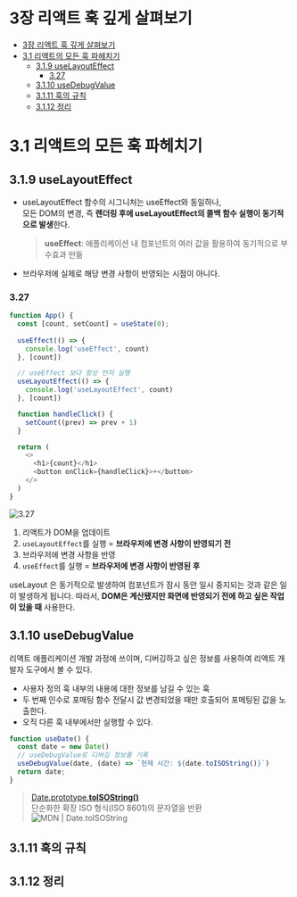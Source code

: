 # 3장 리액트 훅 깊게 살펴보기

- [3장 리액트 훅 깊게 살펴보기](#3장-리액트-훅-깊게-살펴보기)
- [3.1 리액트의 모든 훅 파헤치기](#31-리액트의-모든-훅-파헤치기)
  - [3.1.9 useLayoutEffect](#319-uselayouteffect)
    - [3.27](#327)
  - [3.1.10 useDebugValue](#3110-usedebugvalue)
  - [3.1.11 훅의 규칙](#3111-훅의-규칙)
  - [3.1.12 정리](#3112-정리)

# 3.1 리액트의 모든 훅 파헤치기

## 3.1.9 useLayoutEffect
- useLayoutEffect 함수의 시그니처는 useEffect와 동일하나, <br /> 모든 DOM의 변경, 즉 **렌더링 후에 useLayoutEffect의 콜백 함수 실행이 동기적으로 발생**한다.
  > **useEffect**: 애플리케이션 내 컴포넌트의 여러 값을 활용하여 동기적으로 부수효과 만듦

- 브라우저에 실제로 해당 변경 사항이 반영되는 시점이 아니다.

### 3.27
```js
function App() {
  const [count, setCount] = useState(0);
  
  useEffect(() => {
    console.log('useEffect', count)
  }, [count])

  // useEffect 보다 항상 먼저 실행
  useLayoutEffect(() => {
    console.log('useLayoutEffect', count)
  }, [count])

  function handleClick() {
    setCount((prev) => prev + 1)
  }

  return (
    <>
      <h1>{count}</h1>
      <button onClick={handleClick}>+</button>
    </>
  )
}
```
![3.27](assets-3-27.png)
1. 리액트가 DOM을 업데이트
2. `useLayoutEffect`를 실행 = **브라우저에 변경 사항이 반영되기 전**
3. 브라우저에 변경 사항을 반영
4. `useEffect`를 실행 = **브라우저에 변경 사항이 반영된 후**

useLayout 은 동기적으로 발생하여 컴포넌트가 잠시 동안 일시 중지되는 것과 같은 일이 발생하게 됩니다.
따라서, **DOM은 계산됐지만 화면에 반영되기 전에 하고 싶은 작업이 있을 때** 사용한다.

## 3.1.10 useDebugValue
리액트 애플리케이션 개발 과정에 쓰이며, 디버깅하고 싶은 정보를 사용하여 리액트 개발자 도구에서 볼 수 있다.
- 사용자 정의 훅 내부의 내용에 대한 정보를 남길 수 있는 훅
- 두 번째 인수로 포매팅 함수 전달시 값 변경되었을 때만 호출되어 포메팅된 값을 노출한다.
- 오직 다른 훅 내부에서만 실행할 수 있다.

```js
function useDate() {
  const date = new Date()
  // useDebugValue로 디버깅 정보를 기록
  useDebugValue(date, (date) => `현재 시간: ${date.toISOString()}`)
  return date;
}
```
  > [Date.prototype.**toISOString()**](https://developer.mozilla.org/ko/docs/Web/JavaScript/Reference/Global_Objects/Date/toISOString) <br /> 단순화한 확장 ISO 형식(ISO 8601)의 문자열을 반환 ![MDN | Date.toISOString](3.5.png)

## 3.1.11 훅의 규칙

## 3.1.12 정리
